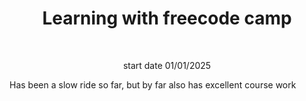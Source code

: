 <h1 align="center">Learning with freecode camp</h1>
<br>
<p align="center">start date 01/01/2025</p>

Has been a slow ride so far, but by far also has excellent course work


<!-- To -->